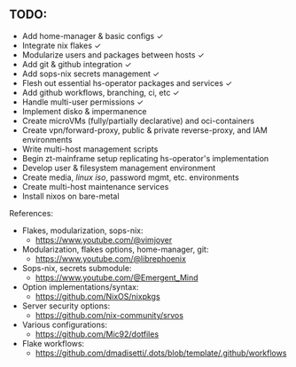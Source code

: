 TODO:
- 
- Add home-manager & basic configs ✓
- Integrate nix flakes ✓
- Modularize users and packages between hosts ✓
- Add git & github integration ✓
- Add sops-nix secrets management ✓
- Flesh out essential hs-operator packages and services ✓
- Add github workflows, branching, ci, etc ✓
- Handle multi-user permissions ✓
- Implement disko & impermanence
- Create microVMs (fully/partially declarative) and oci-containers
- Create vpn/forward-proxy, public & private reverse-proxy, and IAM environments
- Write multi-host management scripts
- Begin zt-mainframe setup replicating hs-operator's implementation
- Develop user & filesystem management environment
- Create media, *linux iso*, password mgmt, etc. environments  
- Create multi-host maintenance services
- Install nixos on bare-metal

References:
- Flakes, modularization, sops-nix:
    - https://www.youtube.com/@vimjoyer
- Modularization, flakes options, home-manager, git:
    - https://www.youtube.com/@librephoenix
- Sops-nix, secrets submodule:
    - https://www.youtube.com/@Emergent_Mind
- Option implementations/syntax:
    - https://github.com/NixOS/nixpkgs
- Server security options:
    - https://github.com/nix-community/srvos
- Various configurations:
    - https://github.com/Mic92/dotfiles
- Flake workflows:
    - https://github.com/dmadisetti/.dots/blob/template/.github/workflows
